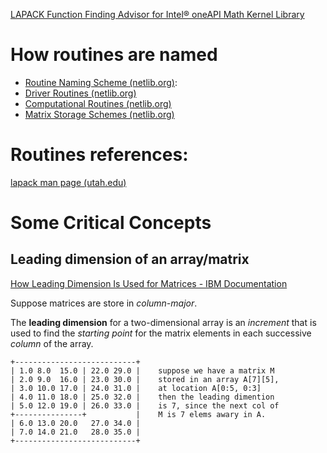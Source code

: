 [LAPACK Function Finding Advisor for Intel® oneAPI Math Kernel Library](https://www.intel.com/content/www/us/en/developer/tools/oneapi/onemkl-function-finding-advisor.html#gs.810697)

# How routines are named

- [Routine Naming Scheme (netlib.org)](https://netlib.org/lapack/lug/node24.html): 
- [Driver Routines (netlib.org)](https://netlib.org/lapack/lug/node25.html)
- [Computational Routines (netlib.org)](https://netlib.org/lapack/lug/node37.html)
- [Matrix Storage Schemes (netlib.org)](https://netlib.org/lapack/lug/node121.html)

# Routines references:

[lapack man page (utah.edu)](https://www.math.utah.edu/software/lapack/)

# Some Critical Concepts

## Leading dimension of an array/matrix
[How Leading Dimension Is Used for Matrices - IBM Documentation](https://www.ibm.com/docs/en/essl/6.3?topic=matrices-how-leading-dimension-is-used)

Suppose matrices are store in _column-major_.

The **leading dimension** for a two-dimensional array is an _increment_ that is used to find the _starting point_ for the matrix elements in each successive _column_ of the array.

```
+---------------------------+
| 1.0 8.0  15.0 | 22.0 29.0 |    suppose we have a matrix M
| 2.0 9.0  16.0 | 23.0 30.0 |    stored in an array A[7][5],
| 3.0 10.0 17.0 | 24.0 31.0 |    at location A[0:5, 0:3]
| 4.0 11.0 18.0 | 25.0 32.0 |    then the leading dimention
| 5.0 12.0 19.0 | 26.0 33.0 |    is 7, since the next col of 
+---------------+           |    M is 7 elems awary in A.
| 6.0 13.0 20.0   27.0 34.0 | 
| 7.0 14.0 21.0   28.0 35.0 |
+---------------------------+
```